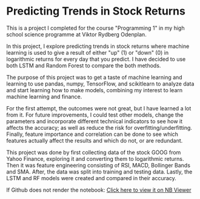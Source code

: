 # Predicting Trends in Stock Returns

This is a project I completed for the course "Programming 1" in my high school science programme at Viktor Rydberg Odenplan. 

In this project, I explore predicting trends in stock returns where machine learning is used to give a result of either "up" (1) or "down" (0) in logarithmic returns for every day that you predict. I have decided to use both LSTM and Random Forest to compare the both methods.

The purpose of this project was to get a taste of machine learning and learning to use pandas, numpy, TensorFlow, and scikitlearn to analyze data and start learning how to make models, combining my interest to learn machine learning and finance.

For the first attempt, the outcomes were not great, but I have learned a lot from it. For future improvements, I could test other models, change the parameters and incorporate different technical indicators to see how it affects the accuracy; as well as reduce the risk for overfitting/underfitting. Finally, feature importance and correlation can be done to see which features actually affect the results and which do not, or are redundant.

This project was done by first collecting data of the stock GOOG from Yahoo Finance, exploring it and converting them to logarithmic returns. Then it was feature engineering consisting of RSI, MACD, Bollinger Bands and SMA. After, the data was split into training and testing data. Lastly, the LSTM and RF models were created and compared in their accuracy.

If Github does not render the notebook: [Click here to view it on NB Viewer](https://nbviewer.org/github/nfalck/PredictingTrendsInStockReturns/blob/main/Exploration_of_Predicting_Trends_in_Stock_Returns.ipynb)
